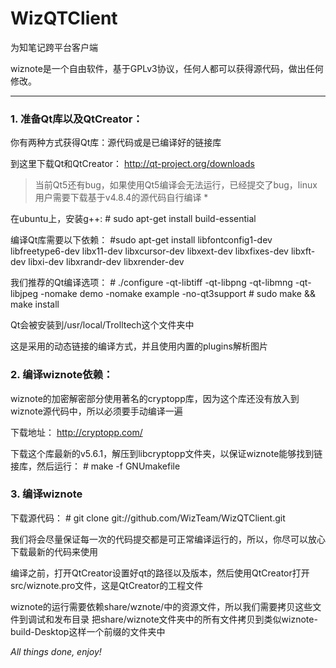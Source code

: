 WizQTClient
===========

为知笔记跨平台客户端

wiznote是一个自由软件，基于GPLv3协议，任何人都可以获得源代码，做出任何修改。

---

### 1. 准备Qt库以及QtCreator：
你有两种方式获得Qt库：源代码或是已编译好的链接库

到这里下载Qt和QtCreator：
http://qt-project.org/downloads

> 当前Qt5还有bug，如果使用Qt5编译会无法运行，已经提交了bug，linux用户需要下载基于v4.8.4的源代码自行编译 *

在ubuntu上，安装g++:
\# sudo apt-get install build-essential

编译Qt库需要以下依赖：
\#sudo apt-get install libfontconfig1-dev libfreetype6-dev libx11-dev libxcursor-dev libxext-dev libxfixes-dev libxft-dev libxi-dev libxrandr-dev libxrender-dev

我们推荐的Qt编译选项：
\# ./configure -qt-libtiff -qt-libpng -qt-libmng -qt-libjpeg -nomake demo -nomake example -no-qt3support
\# sudo make && make install

Qt会被安装到/usr/local/Trolltech这个文件夹中

这是采用的动态链接的编译方式，并且使用内置的plugins解析图片

### 2. 编译wiznote依赖：
wiznote的加密解密部分使用著名的cryptopp库，因为这个库还没有放入到wiznote源代码中，所以必须要手动编译一遍

下载地址：
http://cryptopp.com/

下载这个库最新的v5.6.1，解压到libcryptopp文件夹，以保证wiznote能够找到链接库，然后运行：
\# make -f GNUmakefile

### 3. 编译wiznote
下载源代码：
\# git clone git://github.com/WizTeam/WizQTClient.git

我们将会尽量保证每一次的代码提交都是可正常编译运行的，所以，你尽可以放心下载最新的代码来使用

编译之前，打开QtCreator设置好qt的路径以及版本，然后使用QtCreator打开src/wiznote.pro文件，这是QtCreator的工程文件

wiznote的运行需要依赖share/wznote/中的资源文件，所以我们需要拷贝这些文件到调试和发布目录
把share/wiznote文件夹中的所有文件拷贝到类似wiznote-build-Desktop这样一个前缀的文件夹中

*All things done, enjoy!*
